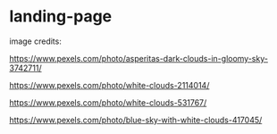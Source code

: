 # landing-page



image credits:

https://www.pexels.com/photo/asperitas-dark-clouds-in-gloomy-sky-3742711/

https://www.pexels.com/photo/white-clouds-2114014/

https://www.pexels.com/photo/white-clouds-531767/

https://www.pexels.com/photo/blue-sky-with-white-clouds-417045/